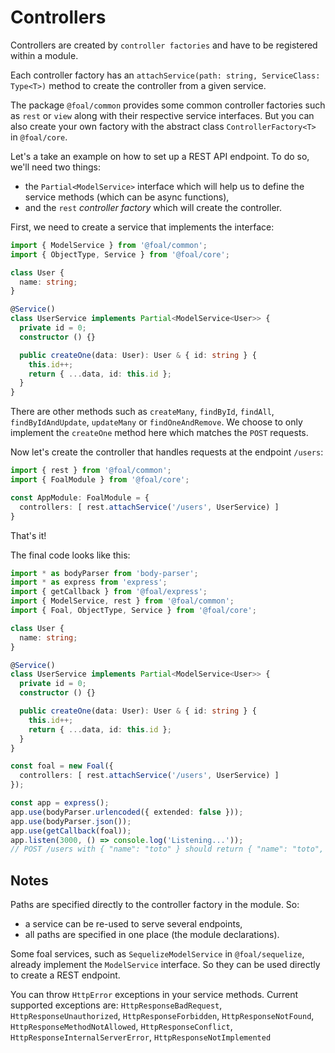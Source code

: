 # Controllers

Controllers are created by `controller factories` and have to be registered within a module.

Each controller factory has an `attachService(path: string, ServiceClass: Type<T>)` method to create the controller from a given service.

The package `@foal/common` provides some common controller factories such as `rest` or `view` along with their respective service interfaces. But you can also create your own factory with the abstract class `ControllerFactory<T>` in `@foal/core`.

Let's a take an example on how to set up a REST API endpoint. To do so, we'll need two things:
- the `Partial<ModelService>` interface which will help us to define the service methods (which can be async functions),
- and the `rest` *controller factory* which will create the controller.

First, we need to create a service that implements the interface:
```typescript
import { ModelService } from '@foal/common';
import { ObjectType, Service } from '@foal/core';

class User {
  name: string;
}

@Service()
class UserService implements Partial<ModelService<User>> {
  private id = 0;
  constructor () {}

  public createOne(data: User): User & { id: string } {
    this.id++;
    return { ...data, id: this.id };
  }
}
```

There are other methods such as `createMany`, `findById`, `findAll`, `findByIdAndUpdate`, `updateMany` or `findOneAndRemove`. We choose to only implement the `createOne` method here which matches the `POST` requests.

Now let's create the controller that handles requests at the endpoint `/users`:
```typescript
import { rest } from '@foal/common';
import { FoalModule } from '@foal/core';

const AppModule: FoalModule = {
  controllers: [ rest.attachService('/users', UserService) ]
}
```

That's it!

The final code looks like this:
```typescript
import * as bodyParser from 'body-parser';
import * as express from 'express';
import { getCallback } from '@foal/express';
import { ModelService, rest } from '@foal/common';
import { Foal, ObjectType, Service } from '@foal/core';

class User {
  name: string;
}

@Service()
class UserService implements Partial<ModelService<User>> {
  private id = 0;
  constructor () {}

  public createOne(data: User): User & { id: string } {
    this.id++;
    return { ...data, id: this.id };
  }
}

const foal = new Foal({
  controllers: [ rest.attachService('/users', UserService) ]
});

const app = express();
app.use(bodyParser.urlencoded({ extended: false }));
app.use(bodyParser.json());
app.use(getCallback(foal));
app.listen(3000, () => console.log('Listening...'));
// POST /users with { "name": "toto" } should return { "name": "toto", "createdAt": "..." };
```

## Notes

Paths are specified directly to the controller factory in the module. So:
- a service can be re-used to serve several endpoints,
- all paths are specified in one place (the module declarations).

Some foal services, such as `SequelizeModelService` in `@foal/sequelize`, already implement the `ModelService` interface. So they can be used directly to create a REST endpoint.

You can throw `HttpError` exceptions in your service methods. Current supported exceptions are: `HttpResponseBadRequest`, `HttpResponseUnauthorized`, `HttpResponseForbidden`, `HttpResponseNotFound`, `HttpResponseMethodNotAllowed`, `HttpResponseConflict`, `HttpResponseInternalServerError`, `HttpResponseNotImplemented`